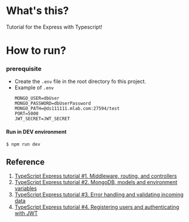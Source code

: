 # What's this?
Tutorial for the Express with Typescript!

# How to run?
### prerequisite
- Create the `.env` file in the root directory fo this project.
- Example of `.env`
    ```
    MONGO_USER=dbUser
    MONGO_PASSWORD=dbUserPassword
    MONGO_PATH=@ds111111.mlab.com:27594/test
    PORT=5000
    JWT_SECRET=JWT_SECRET
    ```

#### Run in DEV environment
```
$ npm run dev
```


## Reference
1. [TypeScript Express tutorial #1. Middleware, routing, and controllers](https://wanago.io/2018/12/03/typescript-express-tutorial-routing-controllers-middleware)
1. [TypeScript Express tutorial #2. MongoDB, models and environment variables](https://wanago.io/2018/12/10/express-mongodb-typescript-env-var)
1. [TypeScript Express tutorial #3. Error handling and validating incoming data](https://wanago.io/2018/12/17/typescript-express-error-handling-validation)
1. [TypeScript Express tutorial #4. Registering users and authenticating with JWT](https://wanago.io/2018/12/24/typescript-express-registering-authenticating-jwt)
